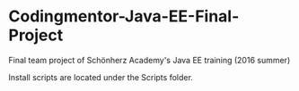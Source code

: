# Codingmentor-Java-EE-Final-Project
Final team project of Schönherz Academy's Java EE training (2016 summer)

Install scripts are located under the Scripts folder.
